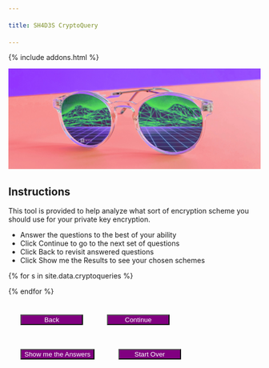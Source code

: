 ```yaml
---

title: SH4D3S CryptoQuery

---
```

<style>
button {
    margin: 24px;
    background: purple;
    color: white;
    min-width: 125px;
}

section {
    margin-bottom: 24px;
    display: none;
}

.subquestion {
    margin-left: 45px;
    display: none;
    margin-bottom: 0px;
}
.nosoup {
    display: none;
}
#error {
    display:none;
    font-weight: bold;
    color: black;
    background: red;
}

.blurb {
    font-size: smaller;
    background: lightgrey;
    color: black;
    margin-left: 12px;
    padding: 4px;
    border-radius: 8px;
}
</style>
{% include addons.html %}

![header image](/assets/images/sh4d3s_cp2.png)


## Instructions
This tool is provided to help analyze what sort of encryption scheme you should use for your private key encryption.

* Answer the questions to the best of your ability
* Click Continue to go to the next set of questions
* Click Back to revisit answered questions
* Click Show me the Results to see your chosen schemes

<div id='error'>Please answer all questions in this section to continue</div>
{% for s in site.data.cryptoqueries %}
<section id="{{s.secid}}">
<h3>{{ s.section }}</h3>
{% assign inputtype = 'radio' %}
{% for q in s.questions %}
{% if q.type == 'multichoice' %}
{% assign inputtype = 'checkbox' %}
{% endif %}

<strong>Q: {{ q.q }}</strong><br>
{% if q.type == 'singlechoice' or q.type == 'multichoice' %}
{% for a in q.answers %}
<div>
<input type='{{ inputtype }}' id="{{a.id}}" name="{{q.qid}}" value="{{a.a}}" data-subq="{{a.questions.size}}"/>
<label for="{{a.id}}">{{a.a}}</label><br>

{% if a.questions.size > 0 %}
<section class='subquestion'>
{% for subq in a.questions %}
<strong>Q: {{ subq.q }}</strong><br>
{% if subq.type == 'singlechoice' %}
{% for a in subq.answers %}
<input type='radio' id="{{a.id}}" name="{{subq.qid}}" value="{{a.a}}"/>
<label for="{{a.id}}">{{a.a}}</label><br>
{%if a.id == 'a3q5' %}
<div class='nosoup'><a href="https://knowyourmeme.com/memes/no-soup-for-you-soup-nazi" target="_blank"><img src="assets/images/nosoup.jpg"><br>We will assume the answer is false.</a></div>
{%endif%}
{% endfor %} <!-- for a in subq.answers -->
{% endif %} <!-- if subq.type == 'singlechoice' -->
{% if subq.type == 'dropdown' %}
<select id="{{a.id}}" name="{{q.qid}}">
{% for a in subq.answers %}
<option value="{{a.a}}">{{a.a}}</option>
{% endfor %} <!-- for a in subq.answers -->
</select><br>
{% endif %} <!-- if subq.type == 'dropdown' -->
<br>
{% endfor %} <!-- for subq in a.questions -->
</section>
{% endif %} <!-- if a.questions.size > 0 -->
</div>
{% endfor %} <!-- for a in q.answers -->

{% endif %} <!-- if q.type == 'singlechoice' or q.type == 'multichoice' -->

{% if q.type == 'dropdown' %}
<select id="{{a.id}}" name="{{q.qid}}">
{% for a in q.answers %}
<div>
<option value="{{a.a}}">{{a.a}}</option>
{% endfor %}
</select><br>
{% endif %}

<br>
{% endfor %}
</section>

{% endfor %}

<section id='final'>

</section>

<button id='prevSection'>Back</button><button id='nextSection'>Continue</button><button id='showAnswers'>Show me the Answers</button><button id='startOver'>Start Over</button>


<script type='text/javascript'>
var on_section = 's1';
var sections = ['s1','s2','s3'];   
var all_answers = {
        "a1q4": [ "a1","a2","a3","a4","a5","a6","a7","a8","a9","a10","a11","a12","a13" ],
        "a2q4":  [ "a4","a5","a6","a7","a8","a9","a10","a11","a12","a13","a14"],
        "a3q4":  [ "a4","a5","a6","a7","a8","a9","a10","a11","a12","a13" ],
        "a1q1": ["a1","a2","a3","a4","a5","a6","a7","a9","a10","a12","a13","a14"],
        "a2q1": ["a1","a2","a3","a4","a5","a6","a7","a8","a9","a10","a11","a12","a13","a14"],
        "a1q2": ["a1","a2","a11"],
        "a2q2": ["a1","a2","a3","a4","a5","a6","a7","a8","a9","a10","a11","a12","a13","a14"],
        "a1q3": ["a1","a2","a3","a11"],
        "a2q3": ["a1","a2","a3","a4","a5","a6","a7","a8","a9","a10","a11","a12","a13","a14"],
        "a1q5": ["a4","a5","a6","a7","a10","a13","a14"],
        "a2q5": ["a1","a2","a3","a4","a5","a6","a7","a8","a9","a10","a11","a12","a13"],
        "a3q5": ["a1","a2","a3","a4","a5","a6","a7","a8","a9","a10","a11","a12","a13"],
        "a1q6": ["a5","a6","a7","a11","a14"],
        "a2q6": ["a1","a2","a3","a4","a5","a6","a7","a8","a9","a10","a11","a12","a13","a14"],
        "a3q6": ["a3","a4","a5","a6","a7","a8","a9","a10","a11","a12","a13","a14"],
        "a1q7": ["a1","a3","a11"],
        "a2q7": ["a2","a8","a9","a12"],
        "a3q7": ["a4","a5","a6","a7","a10","a13","a14"]
        };
var chosen_answers = ["a1","a2","a3","a4","a5","a6","a7","a8","a9","a10","a11","a12","a13","a14","a15"];
var running_answers = [["a1","a2","a3","a4","a5","a6","a7","a8","a9","a10","a11","a12","a13","a14","a15"]];

$(function () {

    init();
   

   $('#nextSection').click(function() {
       $('#error').hide();
        add_answers = [];
        qcount = 0;
        acount = 0;
        $(':radio').each(function () {
            if($(this).is(':visible') && $(this).is(":checked") && $(this).data('subq') != '1'){
                add_answers.push(all_answers[$(this).attr('id')]);
            }

            if($(this).is(':visible') && $(this).is(':checked')) {
                acount +=1;
            }
        });
        
        $(':checkbox').each(function () {
            if($(this).is(':visible') && $(this).is(":checked") && $(this).data('subq') != '1'){
                add_answers.push(all_answers[$(this).attr('id')]);                
            }
            if($(this).is(':visible') && $(this).is(':checked')) {
                acount +=1;
            }
        });
       
       $('strong').each(function(){
           
           if($(this).is(':visible'))
                qcount += 1;                
       });
       
        if(acount < qcount) {
            $('#error').show();
            return;
        }

        for(let ans in add_answers) {
            addAnswers(add_answers[ans]);
        }

        ndx = sections.indexOf(on_section);
        on_section = sections[ndx + 1];
        running_answers.push(chosen_answers);
        updateSections();
        if(on_section == sections[sections.length - 1])
        {
            $('#nextSection').hide();
            $('#showAnswers').show();
        }

        $('#prevSection').show();
   });

   $('#prevSection').click(function() {
       ndx = sections.indexOf(on_section);
       if(ndx > 0)
          on_section = sections[ndx - 1];

        running_answers.pop();
        chosen_answers = running_answers[running_answers.length - 1];
        //alert(chosen_answers);
        //alert(running_answers.length);
        updateSections();
        if(on_section == sections[0])
            $('#prevSection').hide();
        else {
            $('#nextSection').show();
            $('#showAnswers').hide();
        }
   });

   $('#showAnswers').click(function() {
       $('#error').hide();
        add_answers = [];
        qcount = 0;
        acount = 0;
        $(':radio').each(function () {
            if($(this).is(':visible') && $(this).is(":checked") && !$(this).data('subq') == '1'){
                add_answers.push(all_answers[$(this).attr('id')]);
                acount += 1;
            }
        });
        
        $(':checkbox').each(function () {
            if($(this).is(":visible") && $(this).is(":checked") && !$(this).data('subq') == '1'){
                add_answers.push(all_answers[$(this).attr('id')]);     
                acount += 1;           
            }
        });
        $('strong').each(function(){
           
           if($(this).is(':visible'))
                qcount += 1;                
       });
       
        if(acount < qcount) {
            $('#error').show();
            return;
        }
        for(let ans in add_answers) {
            addAnswers(add_answers[ans]);
        }
        
        running_answers.push(chosen_answers);
        goto_answers();
   })

   $(':radio').click(function () {
       var groupname = $(this).attr('name');
       $("input[name^='" + groupname + "']").not(':checked').off('deselect').on('deselect', function() {
            $(this).each(function(i, e) {
                $(e).siblings('.subquestion').hide(400, 'swing');
                if($(e).attr('id') == 'a3q5')
                    $(e).siblings('.nosoup').hide();
            });
        }).trigger('deselect');

       if($(this).data('subq') == '1' && $(this).is(":checked")) {
            $(this).siblings('.subquestion').show(400, 'swing'); // why does this not work?
        }

        if($(this).attr('id') == 'a3q5' && $(this).is(":checked")) {
            $(this).siblings('.nosoup').show();
        }

   });

   $(':checkbox').click(function() {
        if($(this).data('subq') == '1') {
            if($(this).is(":not(:checked)"))
                $(this).siblings('.subquestion').hide(400, 'swing'); 
            else
                $(this).siblings('.subquestion').show(400, 'swing'); 
        }
        
   });

    $('#startOver').click(function() {
        init();
    });
});

function addAnswers(answers) {
    if(running_answers.length <= 0) {
        chosen_answers = answers;
    }
    else {
        for(let ans in chosen_answers){
            if(answers.indexOf(chosen_answers[ans]) < 0){
                chosen_answers.splice(ans, 1);
            }
        }                
    }
}


function updateSections(initial = false) {
    $('section').each(function () {
       if($(this).attr('id') != on_section) {
           if(initial){           
                $(this).hide();
           }
           else if($(this).attr('class') != 'subquestion')
                $(this).hide(400, 'swing');
       }
       else {
           $(this).show(400, 'swing');
       }
   });
};

function getscheme(scheme_id) {
    var scheme = {}
    var schemes = { "schemes": [
            { "name":"DES", "id":"a1" , "url":"https://en.wikipedia.org/wiki/Data_Encryption_Standard", "blurb":"<strong>Data Encryption Standard</strong><br>16 Round Feistel Network with a block length of 64 and key length 56<br>Any small round variant of DES can be broken because of the small avalanche factor<br>Security - DES is considered relatively insecure due to the feasibility of brute force attacks.<br>In 1997, the DESCHALL Project broke a message encrypted with DES in 96 days.<br>In 2017, a chosen-plaintext attack utilizing a rainbow table was able to recover the DES key for a single chosen plaintext in 25 seconds.<br>Efficiency - Slower than AES"},
            { "name":"Triple DES", "id":"a2", "url":"https://en.wikipedia.org/wiki/Triple_DES", "blurb":"<strong>Triple DES</strong><br>Like its namesake, applies the DES cipher three times to each data block.<br>Triple DES has an effective key length of 168 bits (three 56 bit DES keys)<br>Security - Triple DES has a short block size of 64 bits, making it vulnerable to block collision attacks.<br>However, its not known to be efficiently breakable. Researchers were able to obtain a collision after 2^20 blocks which took 25 minutes<br>Efficiency - it’s slower than DES"},
            { "name":"AES in ECB mode", "id":"a3", "url":"http://www.cryptogrium.com/aes-encryption-online-ecb.html#:~:text=Electronic%20Codebook%20%28ECB%29%20mode%20is%20the%20simplest%20encryption,key%20size%20of%20128%2C%20192%20or%20256%20bits.", "blurb":"Advanced Encryption Standard<br>Based on a design principle known as a substitution-permutation network and is designed to be fairly efficient. It uses a block length of 128 bits and key sizes of 128, 192, or 256 bits.<br>Security - Not known to be efficiently breakable <br>Efficiency - Fast enough for almost all applications (except for resource-constrained devices)<br><strong>Electronic Code Book Mode</strong><br>Block<br>No initialization vector<br>Uses the same F on each message block and the encryption scheme is deterministic so it cannot satisfy IND-CPA<br>Efficiency - Fastest<br>Security - leaks block equality, may leak image<br>"},
            { "name":"AES in CBC mode", "id":"a4", "url":"https://tools.ietf.org/html/rfc3268", "blurb":"<strong>Advanced Encryption Standard</strong><br>Based on a design principle known as a substitution-permutation network and is designed to be fairly efficient. It uses a block length of 128 bits and key sizes of 128, 192, or 256 bits.<br>Security - Not known to be efficiently breakable <br>Efficiency - Fast enough for almost all applications (except for resource-constrained devices)<br><strong>Cipher Block Chaining Mode</strong><br>Block<br>Uses an initialization vector XOR-ed with the first message before going through the F<br>Drawback is that its inherently sequential<br>Efficiency - fast enough for almost all applications<br>Security - supports IND-CPA if cipher is a PRF"},
            { "name":"AES in OFB mode", "id":"a5", "url":"https://www.includehelp.com/cryptography/output-feedback-mode-ofb-in-cryptography.aspx", "blurb":"<strong>Advanced Encryption Standard</strong><br>Based on a design principle known as a substitution-permutation network and is designed to be fairly efficient. It uses a block length of 128 bits and key sizes of 128, 192, or 256 bits.<br>Security - Not known to be efficiently breakable <br>Efficiency - Fast enough for almost all applications (except for resource-constrained devices)<br><strong>Output Feedback Mode</strong><br>Can be used as a stream<br>Uses the IV as input through the F, taking the output and using it as input for the next block<br>The pseudo-random stream can be computed in a preprocessing phase (before m is available), allowing it to be used for streaming<br>Efficiency - fast enough for almost all applications<br>Security - supports IND-CPA if cipher is a PRF"},
            { "name":"AES in Counter (CTR) mode", "id":"a6", "url":"https://www.gurutechnologies.net/blog/aes-ctr-encryption-in-c/", "blurb":"<strong>Advanced Encryption Standard</strong><br>Based on a design principle known as a substitution-permutation network and is designed to be fairly efficient. It uses a block length of 128 bits and key sizes of 128, 192, or 256 bits.<br>Security - Not known to be efficiently breakable <br>Efficiency - Fast enough for almost all applications (except for resource-constrained devices)<br><strong>Counter Mode</strong><br>Can be used as a stream<br>Uses a random n-bit IV, denoted as a counter, and runs the input through the F. The counter iterates and is run through subsequent blocks<br>The pseudo-random stream can be computed in a preprocessing phase (before m is available), allowing it to be used for streaming<br>Efficiency - faster for almost all applications<br>Security - supports IND-CPA if cipher is a PRF"},
            { "name":"AES in GCM mode", "id":"a7", "url":"https://en.wikipedia.org/wiki/Galois/Counter_Mode", "blurb":"<strong>Advanced Encryption Standard</strong><br>Based on a design principle known as a substitution-permutation network and is designed to be fairly efficient. It uses a block length of 128 bits and key sizes of 128, 192, or 256 bits.<br>Security - Not known to be efficiently breakable <br>Efficiency - Fast enough for almost all applications (except for resource-constrained devices)<br><strong>Galois Counter Mode</strong><br>Can be used as a stream<br>Variant of Counter mode - using the Galois mode of authentication<br>Efficiency - faster for almost all applications<br>Security - supports IND-CPA if cipher is a PRF"},
            { "name":"IDEA", "id":"a8", "url":"https://en.wikipedia.org/wiki/International_Data_Encryption_Algorithm", "blurb":"<strong>International Data Encryption Algorithm</strong><br>IDEA is designed around a series of 8 identical transformation rounds and an output transformation using a 64 bit block and a 128 bit key<br>Security - Not known to be efficiently breakable. However, the simple key schedule makes IDEA subject to a class of weak keys (these were remedied by XORing each subkey with a 16-bit constant)<br>Efficiency - Fast enough for almost all applications (except for resource-constrained devices)<br>Patents expired and IDEA is free for all uses"},
            { "name":"SIMON", "id":"a9", "url":"https://en.wikipedia.org/wiki/Simon_%28cipher%29#:~:text=Description%20of%20the%20cipher%20The%20Simon%20block%20cipher,implementation%20is%20denoted%20as%20Simon2%20n%20%2F%20nm.", "blurb":"Simon is a family of lightweight block ciphers optimized for performance in hardware implementations<br>Simon is a balanced Feistel cipher with an n-bit word, and therefore the block length is 2n. The key length is a multiple of n by 2, 3, or 4, which is the value m. Therefore, a Simon cipher implementation is denoted as Simon2n/nm.<br>In practice, Simon can have block sizes from 32 to 128 bits, using key sizes of 64 to 256 bits and 32 to 72 rounds.<br>Security - breakable with large-computation attack especially on reduced round variants of Simon. The best published attacks on Simon involve differential cryptanalysis attacks and are only marginally faster than brute-force attacks<br>Efficiency - Faster than AES, targeting usage on resource-constrained devices"},
            { "name":"Twofish", "id":"a10", "url":"https://www.schneier.com/academic/twofish/", "blurb":"Twofish was an AES contest finalist and uses a Feistel network along with a series of precomputed key-dependent S-boxes and a complex key schedule<br>Twofish also uses a 128 bit block along with a 128, 192, or 256 bit key size and involves 16 rounds<br>Security - not known to be efficiently breakable. A cryptanalysis claims that it will take roughly 2^51 chosen plaintexts to find a good pair of truncated differentials<br>Efficiency - Significantly slower than AES<br>Not patented and has been placed in the public domain"},
            { "name":"RC4", "id":"a11", "url":"https://en.wikipedia.org/wiki/RC4", "blurb":"Rivest Cipher 4 is a stream cipher<br>The cipher was originally a trade secret but it uses a pseudorandom keystream, initialized with a variable length key using a key scheduling algorithm<br>Efficiency - highly efficient<br>Security - Its probably well known for its weaknesses in one of its implementations in WEP. The keystream generated by RC4 is biased towards certain sequences making it vulnerable to distinguishing attacks"},
            { "name":"RC5", "id":"a12", "url":"https://en.wikipedia.org/wiki/RC5", "blurb":"Rivest Cipher 5 is a symmetric key block cipher<br>The cipher uses data-dependent rotations in a Feistel-like network using block sizes of 32, 64, or 128 bits, key sizes between 0 and 2040 bits, and 1-255 rounds.<br>Efficiency - efficient due to general structure of the algorithm<br>Security - not efficiently breakable. Researchers have been able to perform a differential attack against a 12-round RC5 with 64 bit blocks using 2^44 chosen plaintexts. Accordingly, the developers claim that 18-20 rounds are sufficient protection<br>RSA has a patent on the algorithm"},
            { "name":"RC6", "id":"a13", "url":"https://en.wikipedia.org/wiki/RC6", "blurb":"Rivest Cipher 6 is a symmetric key block cipher and AES finalist<br>The cipher is similar to RC5, uses data dependent rotations, modular addition, and XOR operations; its been likened to interweaving two parallel RC5 encryption processes<br>RC6 uses block sizes of 128 bits, key sizes of 128, 192, or 256 bits, and 20 rounds<br>Efficiency - less than RC5<br>Security- not efficiently breakable<br>Patents expired and possibly royalty free"},
            { "name":"One Time Pad", "id":"a14", "url":"https://en.wikipedia.org/wiki/One-time_pad", "blurb":"One Time Pad<br>In order to be a true OTP: 1) the key must be truly random (not pseudorandom); 2) the key must be as long if not longer than the plaintext; 3) they key cannot be reused in whole or in part; and 4) the key must be kept secret.<br>When those conditions are met, the OTP maintains the property of perfect secrecy<br>Efficiency - generating true randomness for the key is highly inefficient but the XOR operation against the message is extremely efficient"},
            { "name":"No soup for you!", "id":"a15", "url":"https://knowyourmeme.com/memes/no-soup-for-you-soup-nazi"}
        ]};

    for(let sch in schemes['schemes']) {

        if(schemes['schemes'][sch]['id'] == scheme_id)
            return schemes['schemes'][sch];
    }
    return scheme;
}
function goto_answers() {
    htmlstr = "After evaluating your answers, the cryptographic schemes you should pursue are:<p>";
    if(chosen_answers.length > 0)
    {
        htmlstr += "<ul>";
        for(let ans in chosen_answers) {
            scheme = getscheme(chosen_answers[ans]);
            if(scheme && scheme['id'] != 'a15'){
                htmlstr += "<li><a href='" + scheme['url'] + "'>" + scheme['name'] + "</a><div class='blurb'>" + scheme['blurb'] + "</div></li>";
            }
        }
        htmlstr += "</ul>";
    } else {
        htmlstr = "Oops!  Looks like we couldn't find a good match with your requested parameters!"
    }
    $('#final').html(htmlstr);
    $('section').each(function () {
       if($(this).attr('id') != 'final') {
          $(this).hide(400, 'swing');           
       }
   });
    $('#final').show();
    $('#startOver').show();
    $('#prevSection').hide();
    $('#showAnswers').hide();
}

function init() {
    on_section = 's1';
    updateSections(true);
    $('#prevSection').hide();
    $('#showAnswers').hide();
    $('#startOver').hide();
    $('#final').hide();
    $('#nextSection').show();
    $('.nosoup').hide();
    $(':radio').each(function() {
        $(this).prop('checked', false);
    });
    $(':checkbox').each(function() {
        $(this).prop('checked', false);
    });

    chosen_answers = ["a1","a2","a3","a4","a5","a6","a7","a8","a9","a10","a11","a12","a13","a14","a15"];
    running_answers = [["a1","a2","a3","a4","a5","a6","a7","a8","a9","a10","a11","a12","a13","a14","a15"]];
}
</script>
